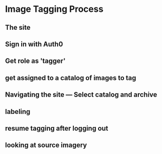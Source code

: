 # Image Tagging Process

## The site
## Sign in with Auth0
## Get role as 'tagger'
## get assigned to a catalog of images to tag
## Navigating the site — Select catalog and archive
## labeling
## resume tagging after logging out
## looking at source imagery
